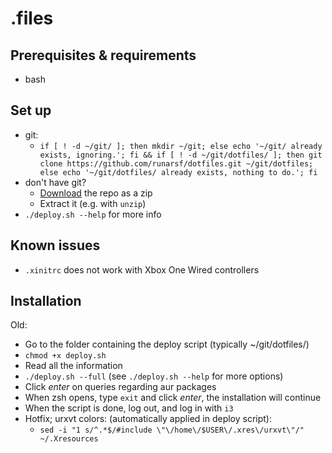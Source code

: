 # .files

## Prerequisites & requirements
- bash

## Set up
- git:
    - ``if [ ! -d ~/git/ ]; then mkdir ~/git; else echo '~/git/ already exists, ignoring.'; fi && if [ ! -d ~/git/dotfiles/ ]; then git clone https://github.com/runarsf/dotfiles.git ~/git/dotfiles; else echo '~/git/dotfiles/ already exists, nothing to do.'; fi``
- don't have git?
    - [Download](https://github.com/runarsf/dotfiles/archive/master.zip) the repo as a zip
    - Extract it (e.g. with `unzip`)
- `./deploy.sh --help` for more info

## Known issues
- `.xinitrc` does not work with Xbox One Wired controllers

## Installation
Old:
- Go to the folder containing the deploy script (typically ~/git/dotfiles/)
- `chmod +x deploy.sh`
- Read all the information
- `./deploy.sh --full` (see `./deploy.sh --help` for more options)
- Click *enter* on queries regarding aur packages
- When zsh opens, type `exit` and click *enter*, the installation will continue
- When the script is done, log out, and log in with `i3`
- Hotfix; urxvt colors: (automatically applied in deploy script):
    - ``sed -i "1 s/^.*$/#include \"\/home\/$USER\/.xres\/urxvt\"/" ~/.Xresources``
